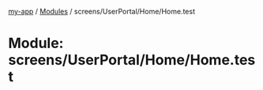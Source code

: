 [my-app](../README.md) / [Modules](../modules.md) / screens/UserPortal/Home/Home.test

# Module: screens/UserPortal/Home/Home.test
